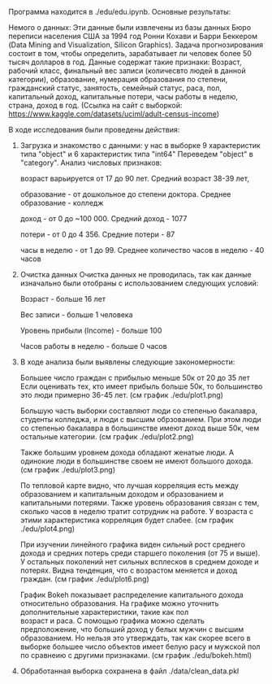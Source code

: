 Программа находится в ./edu/edu.ipynb. Основные результаты:

Немого о данных: Эти данные были извлечены из базы данных Бюро переписи населения США за 1994 год Ронни Кохави и Барри Беккером (Data Mining and Visualization, Silicon Graphics). Задача прогнозирования состоит в том, чтобы определить, зарабатывает ли человек более 50 тысяч долларов в год. Данные содержат такие признаки: Возраст, рабочий класс, финальный вес записи (количесвто людей в данной категории), образование, нумерация образования по степени, гражданский статус, занятость, семейный статус, раса, пол, капитальный доход, капитальные потери, часы работы в неделю, страна, доход в год. (Ссылка на сайт с выборкой: https://www.kaggle.com/datasets/uciml/adult-census-income)

В ходе исследования были проведены действия:
1) Загрузка и знакомство с данными: у нас в выборке 9 характеристик типа "object" и 6 характеристик типа "int64"
   Переведем "object" в "category". Анализ числовых признаков:

   возраст варьируется от 17 до 90 лет. Средний возраст 38-39 лет,

   образование - от дошкольное до степени доктора. Среднее образование - колледж

   доход - от 0 до ~100 000. Средний доход - 1077

   потери - от 0 до 4 356. Средние потери - 87

   часы в неделю - от 1 до 99. Среднее количество часов в неделю - 40 часов
3) Очистка данных
   Очистка данных не проводилась, так как данные изначально были отобраны с использованием следующих условий:

   Возраст - больше 16 лет

   Вес записи - больше 1 человека

   Уровень прибыли (Income) - больше 100

   Часов работы в неделю - больше 0 часов
4) В ходе анализа были выявлены следующие закономерности:

   Большее число граждан с прибылью меньше 50к от 20 до 35 лет
   Если оценивать тех, кто имеет прибыль больше 50к, то большинство это люди примерно 36-45 лет. (см график ./edu/plot1.png)

   Большую часть выборки составляют люди со степенью бакалавра, студенты колледжа, и люди с высшим обрзованием. При этом люди со степенью бакалавра в большинстве      имеют доход выше 50к, чем остальные категории. (см график ./edu/plot2.png)

   Также большим уровнем дохода обладают женатые люди. А одинокие люди в большинстве своем не имеют большого дохода. (см график ./edu/plot3.png)

   По тепловой карте видно, что лучшая корреляция есть между образованием и капитальным доходом и образованием и капитальными потерями. Также уровень образования 
   связан с тем, сколько часов в неделю тратит сотрудник на работе. У возраста с этими характеристика корреляция будет слабее. (см график ./edu/plot4.png)

   При изучении линейного графика виден сильный рост среднего дохода и средних потерь среди старшего поколения (от 75 и выше). У остальных поколений нет сильных       всплесков в среднем доходе и потерях. Видна тенденция, что с возрастом меняется и доход граждан. (см график ./edu/plot6.png)

   График Bokeh показывает распределение капитального дохода относительно образования. На графике можно уточнить дополнительные характеристики, такие как пол       
   возраст и раса. С помощью графика можно сделать предположение, что больший доход у белых мужчин с высшим образованием. Но нельзя это утверждать, так как скорее 
   всего в выборке большее число объектов имеет белую расу и мужской пол по сравнеию с другими признаками. (см график ./edu/bokeh.html)
5) Обработанная выборка сохранена в файл ./data/clean_data.pkl
   





